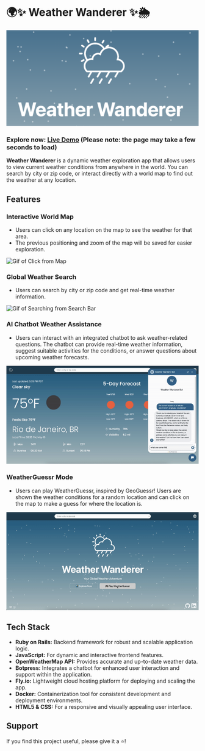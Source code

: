 # 🌍✨ Weather Wanderer ✨🌦️
![Weather Wanderer Logo](app/assets/images/logo_and_name.png)

### Explore now: [Live Demo](https://weather-wanderer-wild-cherry-8496.fly.dev/) (Please note: the page may take a few seconds to load)

**Weather Wanderer** is a dynamic weather exploration app that allows users to view current weather conditions from anywhere in the world. You can search by city or zip code, or interact directly with a world map to find out the weather at any location.

## Features

### Interactive World Map
- Users can click on any location on the map to see the weather for that area.
- The previous positioning and zoom of the map will be saved for easier exploration.

![Gif of Click from Map](/app/assets/images/click_from_map.gif)

### Global Weather Search
- Users can search by city or zip code and get real-time weather information.

![Gif of Searching from Search Bar](/app/assets/images/search_from_search_bar.gif)

### AI Chatbot Weather Assistance
- Users can interact with an integrated chatbot to ask weather-related questions. The chatbot can provide real-time weather information, suggest suitable activities for the conditions, or answer questions about upcoming weather forecasts.

![Gif of Chatbot Interaction](/app/assets/images/chatbot.gif)


### WeatherGuessr Mode
- Users can play WeatherGuessr, inspired by GeoGuessr! Users are shown the weather conditions for a random location and can click on the map to make a guess for where the location is.

![Gif of WeatherGuessr Play](/app/assets/images/weatherguessr.gif)


## Tech Stack

- **Ruby on Rails:** Backend framework for robust and scalable application logic.
- **JavaScript:** For dynamic and interactive frontend features.
- **OpenWeatherMap API:** Provides accurate and up-to-date weather data.
- **Botpress:** Integrates a chatbot for enhanced user interaction and support within the application.
- **Fly.io:** Lightweight cloud hosting platform for deploying and scaling the app.
- **Docker:** Containerization tool for consistent development and deployment environments.
- **HTML5 & CSS:** For a responsive and visually appealing user interface.


## Support
If you find this project useful, please give it a ⭐️!